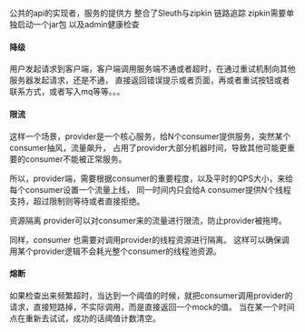 #
公共的api的实现者，服务的提供方
整合了Sleuth与zipkin 链路追踪 zipkin需要单独启动一个jar包
以及admin健康检查


#### 降级
用户发起请求到客户端，客户端调用服务端不通或者超时，在通过重试机制向其他服务器发起请求，还是不通，
直接返回错误提示或者页面，再或者重试按钮或者联系方式，或者写入mq等等。。。

#### 限流
这样一个场景，provider是一个核心服务，给N个consumer提供服务，突然某个consumer抽风，流量飙升，
占用了provider大部分机器时间，导致其他可能更重要的consumer不能被正常服务。

所以，provider端，需要根据consumer的重要程度，以及平时的QPS大小，来给每个consumer设置一个流量上线，
同一时间内只会给A consumer提供N个线程支持，超过限制则等待或者直接拒绝。

资源隔离
provider可以对consumer来的流量进行限流，防止provider被拖垮。

同样，consumer 也需要对调用provider的线程资源进行隔离。 这样可以确保调用某个provider逻辑不会耗光整个consumer的线程池资源。


#### 熔断

如果检查出来频繁超时，当达到一个阈值的时候，就把consumer调用provider的请求，直接短路掉，不实际调用，而是直接返回一个mock的值。
当在某一个时间点在重新去试试，成功的话阈值计数清空。

